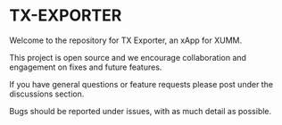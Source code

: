 # TX-EXPORTER

Welcome to the repository for TX Exporter, an xApp for XUMM.

This project is open source and we encourage collaboration and engagement on fixes and future features.

If you have general questions or feature requests please post under the discussions section.

Bugs should be reported under issues, with as much detail as possible.
